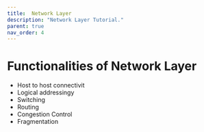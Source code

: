 ```yaml
---
title:  Network Layer
description: "Network Layer Tutorial."
parent: true
nav_order: 4
---
```


# Functionalities of Network Layer

- Host to host connectivit
- Logical addressingy
- Switching
- Routing
- Congestion Control
- Fragmentation
